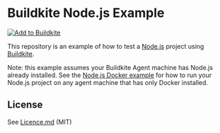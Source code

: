 # Buildkite Node.js Example

[![Add to Buildkite](https://buildkite.com/button.svg)](https://buildkite.com/new?template=https://github.com/buildkite/nodejs-example)

This repository is an example of how to test a [Node.js](https://nodejs.org/) project using [Buildkite](https://buildkite.com/).

Note: this example assumes your Buildkite Agent machine has Node.js already installed. See the [Node.js Docker example](https://github.com/buildkite/nodejs-docker-example) for how to run your Node.js project on any agent machine that has only Docker installed.

## License

See [Licence.md](Licence.md) (MIT)
